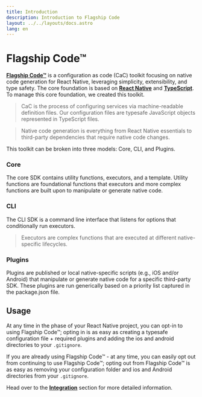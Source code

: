 ```yaml
---
title: Introduction
description: Introduction to Flagship Code
layout: ../../layouts/docs.astro
lang: en
---
```


# Flagship Code™

[**Flagship Code™**](https://github.com/brandingbrand/flagship/tree/feat/flagship-12) is a configuration as code (CaC) toolkit focusing on native code generation for React Native, leveraging simplicity, extensibility, and type safety. The core foundation is based on [**React Native**](https://reactnative.dev/) and [**TypeScript**](https://typescriptlang.org/). To manage this core foundation, we created this toolkit.


> CaC is the process of configuring services via machine-readable definition files. Our configuration files are typesafe JavaScript objects represented in TypeScript files.



> Native code generation is everything from React Native essentials to third-party dependencies that require native code changes.


This toolkit can be broken into three models: Core, CLI, and Plugins.

### Core

The core SDK contains utility functions, executors, and a template. Utility functions are foundational functions that executors and more complex functions are built upon to manipulate or generate native code.

### CLI

The CLI SDK is a command line interface that listens for options that conditionally run executors.

> Executors are complex functions that are executed at different native-specific lifecycles.

### Plugins

Plugins are published or local native-specific scripts (e.g., iOS and/or Android) that manipulate or generate native code for a specific third-party SDK. These plugins are run generically based on a priority list captured in the package.json file.

## Usage

At any time in the phase of your React Native project, you can opt-in to using Flagship Code™; opting in is as easy as creating a typesafe configuration file + required plugins and adding the ios and android directories to your `.gitignore`.

If you are already using Flagship Code™ - at any time, you can easily opt out from continuing to use Flagship Code™; opting out from Flagship Code™ is as easy as removing your configuration folder and ios and Android directories from your `.gitignore`.

Head over to the [**Integration**](/en/usage/integration) section for more detailed information.
